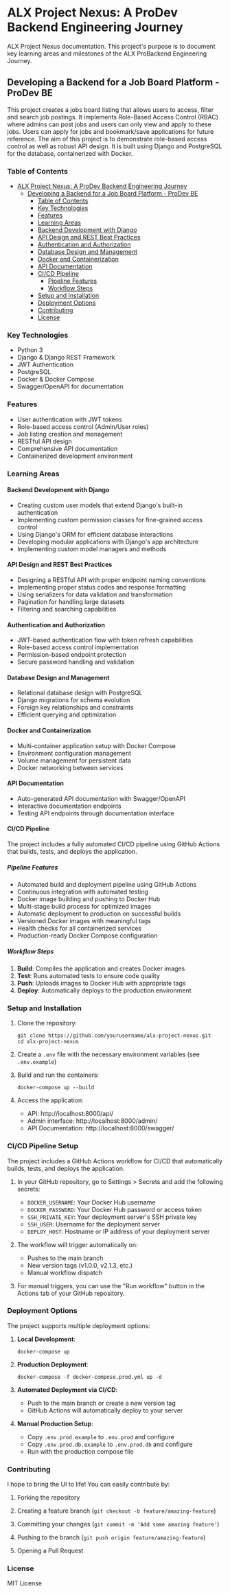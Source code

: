 # ALX Project Nexus: A ProDev Backend Engineering Journey

ALX Project Nexus documentation. This project's purpose is to document key learning areas and milestones of the ALX ProBackend Engineering Journey.

## Developing a Backend for a Job Board Platform - ProDev BE

This project creates a jobs board listing that allows users to access, filter and search job postings. It implements Role-Based Access Control (RBAC) where admins can post jobs and users can only view and apply to these jobs. Users can apply for jobs and bookmark/save applications for future reference. The aim of this project is to demonstrate role-based access control as well as robust API design. It is built using Django and PostgreSQL for the database, containerized with Docker.

### Table of Contents

- [ALX Project Nexus: A ProDev Backend Engineering Journey](#alx-project-nexus-a-prodev-backend-engineering-journey)
  - [Developing a Backend for a Job Board Platform - ProDev BE](#developing-a-backend-for-a-job-board-platform---prodev-be)
    - [Table of Contents](#table-of-contents)
    - [Key Technologies](#key-technologies)
    - [Features](#features)
    - [Learning Areas](#learning-areas)
    - [Backend Development with Django](#backend-development-with-django)
    - [API Design and REST Best Practices](#api-design-and-rest-best-practices)
    - [Authentication and Authorization](#authentication-and-authorization)
    - [Database Design and Management](#database-design-and-management)
    - [Docker and Containerization](#docker-and-containerization)
    - [API Documentation](#api-documentation)
    - [CI/CD Pipeline](#cicd-pipeline)
      - [Pipeline Features](#pipeline-features)
      - [Workflow Steps](#workflow-steps)
    - [Setup and Installation](#setup-and-installation)
    - [Deployment Options](#deployment-options)
    - [Contributing](#contributing)
    - [License](#license)

### Key Technologies

- Python 3
- Django & Django REST Framework
- JWT Authentication
- PostgreSQL
- Docker & Docker Compose
- Swagger/OpenAPI for documentation

### Features

- User authentication with JWT tokens
- Role-based access control (Admin/User roles)
- Job listing creation and management
- RESTful API design
- Comprehensive API documentation
- Containerized development environment

### Learning Areas

#### Backend Development with Django

- Creating custom user models that extend Django's built-in authentication
- Implementing custom permission classes for fine-grained access control
- Using Django's ORM for efficient database interactions
- Developing modular applications with Django's app architecture
- Implementing custom model managers and methods

#### API Design and REST Best Practices

- Designing a RESTful API with proper endpoint naming conventions
- Implementing proper status codes and response formatting
- Using serializers for data validation and transformation
- Pagination for handling large datasets
- Filtering and searching capabilities

#### Authentication and Authorization

- JWT-based authentication flow with token refresh capabilities
- Role-based access control implementation
- Permission-based endpoint protection
- Secure password handling and validation

#### Database Design and Management

- Relational database design with PostgreSQL
- Django migrations for schema evolution
- Foreign key relationships and constraints
- Efficient querying and optimization

#### Docker and Containerization

- Multi-container application setup with Docker Compose
- Environment configuration management
- Volume management for persistent data
- Docker networking between services

#### API Documentation

- Auto-generated API documentation with Swagger/OpenAPI
- Interactive documentation endpoints
- Testing API endpoints through documentation interface

#### CI/CD Pipeline

The project includes a fully automated CI/CD pipeline using GitHub Actions that builds, tests, and deploys the application.

##### Pipeline Features

- Automated build and deployment pipeline using GitHub Actions
- Continuous integration with automated testing
- Docker image building and pushing to Docker Hub
- Multi-stage build process for optimized images
- Automatic deployment to production on successful builds
- Versioned Docker images with meaningful tags
- Health checks for all containerized services
- Production-ready Docker Compose configuration

##### Workflow Steps

1. **Build**: Compiles the application and creates Docker images
2. **Test**: Runs automated tests to ensure code quality
3. **Push**: Uploads images to Docker Hub with appropriate tags
4. **Deploy**: Automatically deploys to the production environment

### Setup and Installation

1. Clone the repository:

   ```
   git clone https://github.com/yourusername/alx-project-nexus.git
   cd alx-project-nexus
   ```

2. Create a `.env` file with the necessary environment variables (see `.env.example`)

3. Build and run the containers:

   ```
   docker-compose up --build
   ```

4. Access the application:
   - API: http://localhost:8000/api/
   - Admin interface: http://localhost:8000/admin/
   - API Documentation: http://localhost:8000/swagger/

### CI/CD Pipeline Setup

The project includes a GitHub Actions workflow for CI/CD that automatically builds, tests, and deploys the application.

1. In your GitHub repository, go to Settings > Secrets and add the following secrets:
   - `DOCKER_USERNAME`: Your Docker Hub username
   - `DOCKER_PASSWORD`: Your Docker Hub password or access token
   - `SSH_PRIVATE_KEY`: Your deployment server's SSH private key
   - `SSH_USER`: Username for the deployment server
   - `DEPLOY_HOST`: Hostname or IP address of your deployment server

2. The workflow will trigger automatically on:
   - Pushes to the main branch
   - New version tags (v1.0.0, v2.1.3, etc.)
   - Manual workflow dispatch

3. For manual triggers, you can use the "Run workflow" button in the Actions tab of your GitHub repository.

### Deployment Options

The project supports multiple deployment options:

1. **Local Development**:

   ```
   docker-compose up
   ```

2. **Production Deployment**:

   ```
   docker-compose -f docker-compose.prod.yml up -d
   ```

3. **Automated Deployment via CI/CD**:
   - Push to the main branch or create a new version tag
   - GitHub Actions will automatically deploy to your server

4. **Manual Production Setup**:
   - Copy `.env.prod.example` to `.env.prod` and configure
   - Copy `.env.prod.db.example` to `.env.prod.db` and configure
   - Run with the production compose file

### Contributing

I hope to bring the UI to life! You can easily contribute by:

1. Forking the repository
2. Creating a feature branch (`git checkout -b feature/amazing-feature`)
3. Committing your changes (`git commit -m 'Add some amazing feature'`)

4. Pushing to the branch (`git push origin feature/amazing-feature`)
5. Opening a Pull Request

### License

MIT License
